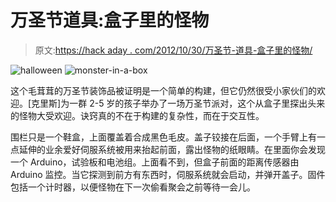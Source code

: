 # 万圣节道具:盒子里的怪物

> 原文:[https://hack aday . com/2012/10/30/万圣节-道具-盒子里的怪物/](https://hackaday.com/2012/10/30/halloween-props-monster-in-a-box/)

![](../Images/812c6cf24c0ed9bd432622a2b1fae627.png "halloween") ![](../Images/bc4f1a93345274ee9d2dc5d27d438ba2.png "monster-in-a-box")

这个毛茸茸的万圣节装饰品被证明是一个简单的构建，但它仍然很受小家伙们的欢迎。[克里斯]为一群 2-5 岁的孩子举办了一场万圣节派对，这个从盒子里探出头来的怪物大受欢迎。诀窍真的不在于构建的复杂性，而在于交互性。

围栏只是一个鞋盒，上面覆盖着合成黑色毛皮。盖子铰接在后面，一个手臂上有一点延伸的业余爱好伺服系统被用来抬起前面，露出怪物的纸眼睛。在里面你会发现一个 Arduino，试验板和电池组。上面看不到，但盒子前面的距离传感器由 Arduino 监控。当它探测到前方有东西时，伺服系统就会启动，并弹开盖子。固件包括一个计时器，以便怪物在下一次偷看聚会之前等待一会儿。